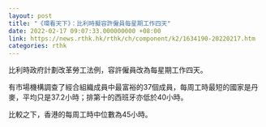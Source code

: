 ```yaml
---
layout: post
title: "《環看天下》：比利時擬容許僱員每星期工作四天"
date: 2022-02-17 09:07:33.000000000 +08:00
link: https://news.rthk.hk/rthk/ch/component/k2/1634190-20220217.htm
categories: rthk
---
```


比利時政府計劃改革勞工法例，容許僱員改為每星期工作四天。

有市場機構調查了經合組織成員中最富裕的37個成員，每周工時最短的國家是丹麥，平均只是37.2小時；排第十的西班牙亦低於40小時。

比較之下，香港的每周工時中位數為45小時。
